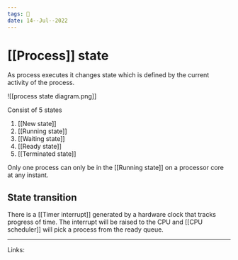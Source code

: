 ```yaml
---
tags: 🌱
date: 14--Jul--2022
---
```


# [[Process]] state

As process executes it changes state which is defined by the current activity of the process.

![[process state diagram.png]]

Consist of 5 states

1. [[New state]]
2. [[Running state]]
3. [[Waiting state]]
4. [[Ready state]]
5. [[Terminated state]]

Only one process can only be in the [[Running state]] on a processor core at any instant.

## State transition

There is a [[Timer interrupt]] generated by a hardware clock that tracks progress of time. The interrupt will be raised to the CPU and [[CPU scheduler]] will pick a process from the ready queue.

---
Links: 